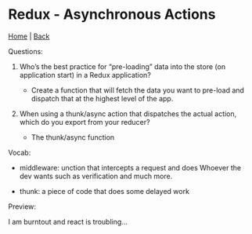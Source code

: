 # Redux - Asynchronous Actions


[Home](/README.md) | [Back](/401-main/401TableofContents.md)

Questions:

1. Who’s the best practice for “pre-loading” data into the store (on application start) in a Redux application?

    - Create a function that will fetch the data you want to pre-load and dispatch that at the highest level of the app.

1. When using a thunk/async action that dispatches the actual action, which do you export from your reducer?

    - The thunk/async function


Vocab:

- middleware: unction that intercepts a request and does Whoever the dev wants such as verification and much more.

- thunk: a piece of code that does some delayed work


Preview:

I am burntout and react is troubling...
